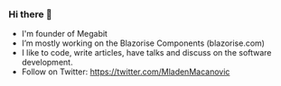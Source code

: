 ### Hi there 👋

- I'm founder of Megabit
- I’m mostly working on the Blazorise Components (blazorise.com)
- I like to code, write articles, have talks and discuss on the software development.
- Follow on Twitter: https://twitter.com/MladenMacanovic
